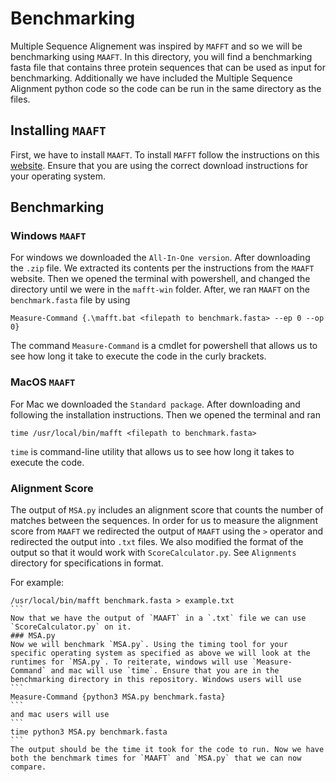 # Benchmarking
Multiple Sequence Alignement was inspired by `MAFFT` and so we will be benchmarking using `MAAFT`. In this directory, you will find a benchmarking fasta file that contains three protein sequences that can be used as input for benchmarking. Additionally we have included the Multiple Sequence Alignment python code so the code can be run in the same directory as the files.

## Installing `MAAFT`
First, we have to install `MAAFT`. To install `MAFFT` follow the instructions on this [website](https://mafft.cbrc.jp/alignment/software/). Ensure that you are using the correct download instructions for your operating system.

## Benchmarking 


### Windows `MAAFT`
For windows we downloaded the `All-In-One version`. After downloading the `.zip` file. We extracted its contents per the instructions from the `MAAFT` website. Then we opened the terminal with powershell, and changed the directory until we were in the `mafft-win` folder. After, we ran `MAAFT` on the `benchmark.fasta` file by using 
```
Measure-Command {.\mafft.bat <filepath to benchmark.fasta> --ep 0 --op 0}
``` 
The command `Measure-Command` is a cmdlet for powershell that allows us to see how long it take to execute the code in the curly brackets.

### MacOS `MAAFT`
For Mac we downloaded the `Standard package`. After downloading and following the installation instructions. Then we opened the terminal and ran 
```
time /usr/local/bin/mafft <filepath to benchmark.fasta>
```
`time` is command-line utility that allows us to see how long it takes to execute the code. 

### Alignment Score
The output of `MSA.py` includes an alignment score that counts the number of matches between the sequences. In order for us to measure the alignment score from `MAAFT` we redirected the output of `MAAFT` using the `>` operator and redirected the output into `.txt` files. We also modified the format of the output so that it would work with `ScoreCalculator.py`. See `Alignments` directory for specifications in format.

 For example: 

````
/usr/local/bin/mafft benchmark.fasta > example.txt
```
Now that we have the output of `MAAFT` in a `.txt` file we can use `ScoreCalculator.py` on it.
### MSA.py
Now we will benchmark `MSA.py`. Using the timing tool for your specific operating system as specified as above we will look at the runtimes for `MSA.py`. To reiterate, windows will use `Measure-Command` and mac will use `time`. Ensure that you are in the benchmarking directory in this repository. Windows users will use 
```
Measure-Command {python3 MSA.py benchmark.fasta}
```
and mac users will use
```
time python3 MSA.py benchmark.fasta
```
The output should be the time it took for the code to run. Now we have both the benchmark times for `MAAFT` and `MSA.py` that we can now compare.

